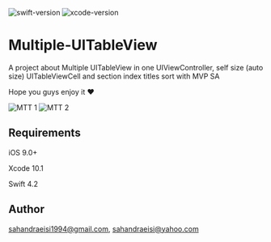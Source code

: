 ![swift-version](https://img.shields.io/badge/Swift-4.2-blueviolet.svg)
![xcode-version](https://img.shields.io/badge/Xcode-10.1-green.svg)
# Multiple-UITableView
<p>A project about Multiple UITableView in one UIViewController, self size (auto size) UITableViewCell and section index titles sort with MVP SA</p>
<p>Hope you guys enjoy it ❤</p>  

![MTT 1](https://user-images.githubusercontent.com/34839080/57372273-5ff85500-71aa-11e9-9b0a-a4ee31342a37.png)
![MTT 2](https://user-images.githubusercontent.com/34839080/57372272-5f5fbe80-71aa-11e9-8689-595afa78fe3a.png)

## Requirements

<p>iOS 9.0+</p>
<p>Xcode 10.1</p>  
<p>Swift 4.2</p>

## Author

sahandraeisi1994@gmail.com, sahandraeisi@yahoo.com
